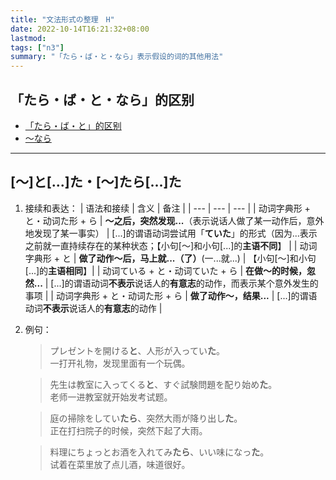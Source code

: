 ```yaml
---
title: "文法形式の整理　H"
date: 2022-10-14T16:21:32+08:00
lastmod: 
tags: ["n3"]
summary: "「たら・ば・と・なら」表示假设的词的其他用法"
---
```


## 「たら・ば・と・なら」的区别
- [「たら・ば・と」的区别](/transform/if/#表达假设的语法比较)
- [〜なら](/n3/6/#-のなら-)

---
## [〜]と[...]た・[〜]たら[...]た
1. 接续和表达：
    | 语法和接续 | 含义 | 备注 |
    | --- | --- | --- |
    | 动词字典形 + と・动词た形 + ら | **〜之后，突然发现...**（表示说话人做了某一动作后，意外地发现了某一事实） | [...]的谓语动词尝试用「**ていた**」的形式（因为...表示之前就一直持续存在的某种状态；【小句[〜]和小句[...]的**主语不同**】 |
    | 动词字典形 + と | **做了动作〜后，马上就...（了）**(一...就...) | 【小句[〜]和小句[...]的**主语相同**】|
    | 动词ている + と・动词ていた + ら | **在做〜的时候，忽然...** | [...]的谓语动词**不表示**说话人的**有意志**的动作，而表示某个意外发生的事项 |
    | 动词字典形 + と・动词た形 + ら | **做了动作〜，结果...** | [...]的谓语动词**不表示**说话人的**有意志**的动作 |

3. 例句：
    > プレゼントを開ける**と**、人形が入ってい**た**。  
    一打开礼物，发现里面有一个玩偶。

    > 先生は教室に入ってくる**と**、すぐ試験問題を配り始め**た**。  
    老师一进教室就开始发考试题。

    > 庭の掃除をしてい**たら**、突然大雨が降り出し**た**。  
    正在打扫院子的时候，突然下起了大雨。

    > 料理にちょっとお酒を入れてみ**たら**、いい味になっ**た**。  
    试着在菜里放了点儿酒，味道很好。